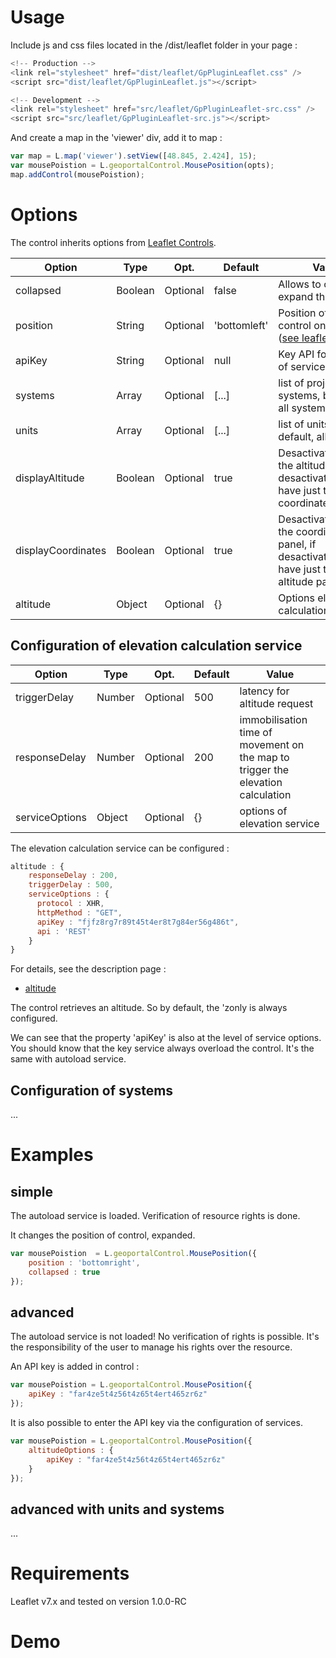 # Usage

Include js and css files located in the /dist/leaflet folder in your page :

``` javascript
<!-- Production -->
<link rel="stylesheet" href="dist/leaflet/GpPluginLeaflet.css" />
<script src="dist/leaflet/GpPluginLeaflet.js"></script>
```

``` javascript
<!-- Development -->
<link rel="stylesheet" href="src/leaflet/GpPluginLeaflet-src.css" />
<script src="src/leaflet/GpPluginLeaflet-src.js"></script>
```

And create a map in the 'viewer' div, add it to map :
``` javascript
var map = L.map('viewer').setView([48.845, 2.424], 15);
var mousePoistion = L.geoportalControl.MousePosition(opts);
map.addControl(mousePoistion);
```

# Options

The control inherits options from [Leaflet Controls](http://leafletjs.com/reference.html#control).

Option      |  Type   |    Opt.   | Default    | Value
-|-|-|-|-|
collapsed   | Boolean | Optional | false     | Allows to control to expand the control
position    | String  | Optional | 'bottomleft' | Position of the control on the map ([see leaflet options](http://leafletjs.com/reference.html#control-positions))
apiKey      | String  | Optional | null      | Key API for the use of services
systems     | Array   | Optional | [...]     | list of projection systems, by default, all systems
units       | Array   | Optional | [...]     | list of units, by default, all units
displayAltitude| Boolean | Optional | true     | Desactivate/activate the altitude panel, if desactivate, so have just the coordinate panel
displayCoordinates| Boolean | Optional | true     | Desactivate/activate the coordinate panel, if desactivate, so have just the altitude panel
altitude    | Object  | Optional | {}        | Options elevation calculation service

## Configuration of elevation calculation service

Option      |  Type   |    Opt.   | Default    | Value
-|-|-|-|-|
triggerDelay  | Number | Optional  | 500       | latency for altitude request
responseDelay | Number | Optional  | 200       | immobilisation time of movement on the map to trigger the elevation calculation
serviceOptions  | Object  | Optional | {}      | options of elevation service

The elevation calculation service can be configured :

``` javascript
altitude : {
    responseDelay : 200,
    triggerDelay : 500,
    serviceOptions : {
      protocol : XHR,
      httpMethod : "GET",
      apiKey : "fjfz8rg7r89t45t4er8t7g84er56g486t",
      api : 'REST'
    }
}
```

For details, see the description page :
- [altitude](./../bibacces/dd_services_altimetrie.html)

The control retrieves an altitude.
So by default, the 'zonly is always configured.

We can see that the property 'apiKey' is also at the level of service options.
You should know that the key service always overload the control.
It's the same with autoload service.

## Configuration of systems

...

# Examples

## simple

The autoload service is loaded.
Verification of resource rights is done.

It changes the position of control, expanded.

``` javascript
var mousePoistion  = L.geoportalControl.MousePosition({
    position : 'bottomright',
    collapsed : true
});
```

## advanced

The autoload service is not loaded!
No verification of rights is possible.
It's the responsibility of the user to manage his rights over the resource.

An API key is added in control :

``` javascript
var mousePoistion = L.geoportalControl.MousePosition({
    apiKey : "far4ze5t4z56t4z65t4ert465zr6z"
});
```

It is also possible to enter the API key via the configuration of services.

``` javascript
var mousePoistion = L.geoportalControl.MousePosition({
    altitudeOptions : {
        apiKey : "far4ze5t4z56t4z65t4ert465zr6z"
    }
});
```
## advanced with units and systems

...

# Requirements

Leaflet v7.x and tested on version 1.0.0-RC

# Demo

<!-- Library Leaflet -->
<link rel="stylesheet" href="../lib/leaflet/leaflet.css" />
<script src="../lib/leaflet/leaflet.js"></script>

<!-- Plugin leaflet IGN -->
<link rel="stylesheet" href="../dist/leaflet/GpPluginLeaflet.css" />
<script src="../dist/leaflet/GpPluginLeaflet.js" data-key="jhyvi0fgmnuxvfv0zjzorvdn"></script>

<!-- code -->
<script>
window.onload = function () {

  var layer = L.geoportalLayer.WMS({
    layer : "ORTHOIMAGERY.ORTHOPHOTOS"
  });

  var map  = L.map('map', {
    zoom : 2,
    center : L.latLng(48, 2)
  });

  layer.addTo(map);

  var mouse = L.geoportalControl.MousePosition();

  map.addControl(mouse);
}
</script>

<div id="map" style="height: 400px;"></div>
